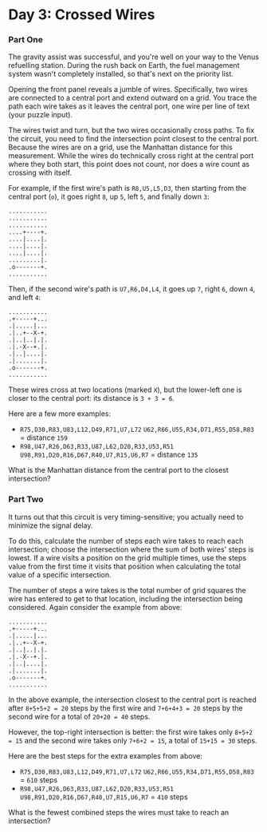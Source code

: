 # Day 3: Crossed Wires

### Part One

The gravity assist was successful, and you're well on your way to the Venus refuelling station. During the rush back on Earth, the fuel management system wasn't completely installed, so that's next on the priority list.

Opening the front panel reveals a jumble of wires. Specifically, two wires are connected to a central port and extend outward on a grid. You trace the path each wire takes as it leaves the central port, one wire per line of text (your puzzle input).

The wires twist and turn, but the two wires occasionally cross paths. To fix the circuit, you need to find the intersection point closest to the central port. Because the wires are on a grid, use the Manhattan distance for this measurement. While the wires do technically cross right at the central port where they both start, this point does not count, nor does a wire count as crossing with itself.

For example, if the first wire's path is `R8,U5,L5,D3`, then starting from the central port (`o`), it goes right `8`, up `5`, left `5`, and finally down `3`:

```
...........
...........
...........
....+----+.
....|....|.
....|....|.
....|....|.
.........|.
.o-------+.
...........
```

Then, if the second wire's path is `U7,R6,D4,L4`, it goes up `7`, right `6`, down `4`, and left `4`:

```
...........
.+-----+...
.|.....|...
.|..+--X-+.
.|..|..|.|.
.|.-X--+.|.
.|..|....|.
.|.......|.
.o-------+.
...........
```

These wires cross at two locations (marked `X`), but the lower-left one is closer to the central port: its distance is `3 + 3 = 6`.

Here are a few more examples:

- `R75,D30,R83,U83,L12,D49,R71,U7,L72`
    `U62,R66,U55,R34,D71,R55,D58,R83` = distance `159`
- `R98,U47,R26,D63,R33,U87,L62,D20,R33,U53,R51`
    `U98,R91,D20,R16,D67,R40,U7,R15,U6,R7` = distance `135`

What is the Manhattan distance from the central port to the closest intersection?

### Part Two

It turns out that this circuit is very timing-sensitive; you actually need to minimize the signal delay.

To do this, calculate the number of steps each wire takes to reach each intersection; choose the intersection where the sum of both wires' steps is lowest. If a wire visits a position on the grid multiple times, use the steps value from the first time it visits that position when calculating the total value of a specific intersection.

The number of steps a wire takes is the total number of grid squares the wire has entered to get to that location, including the intersection being considered. Again consider the example from above:

```
...........
.+-----+...
.|.....|...
.|..+--X-+.
.|..|..|.|.
.|.-X--+.|.
.|..|....|.
.|.......|.
.o-------+.
...........
```

In the above example, the intersection closest to the central port is reached after `8+5+5+2 = 20` steps by the first wire and `7+6+4+3 = 20` steps by the second wire for a total of `20+20 = 40` steps.

However, the top-right intersection is better: the first wire takes only `8+5+2 = 15` and the second wire takes only `7+6+2 = 15`, a total of `15+15 = 30` steps.

Here are the best steps for the extra examples from above:

- `R75,D30,R83,U83,L12,D49,R71,U7,L72`
    `U62,R66,U55,R34,D71,R55,D58,R83` = `610` steps
- `R98,U47,R26,D63,R33,U87,L62,D20,R33,U53,R51`
    `U98,R91,D20,R16,D67,R40,U7,R15,U6,R7` = `410` steps

What is the fewest combined steps the wires must take to reach an intersection?
